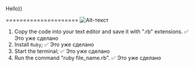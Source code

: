 Hello))


=====================
![Alt-текст](https://anderbot.com/wp-content/uploads/2018/08/Pou-4-738x480.jpg "Орк")
1. Copy the code into your text editor and save it with ".rb" extensions.
:white_check_mark: Это уже сделано  
2. Install `Ruby`;
:white_check_mark: Это уже сделано  
3. Start the terminal;
:white_check_mark: Это уже сделано  
4. Run the command "ruby file_name.rb".
:white_check_mark: Это уже сделано  



